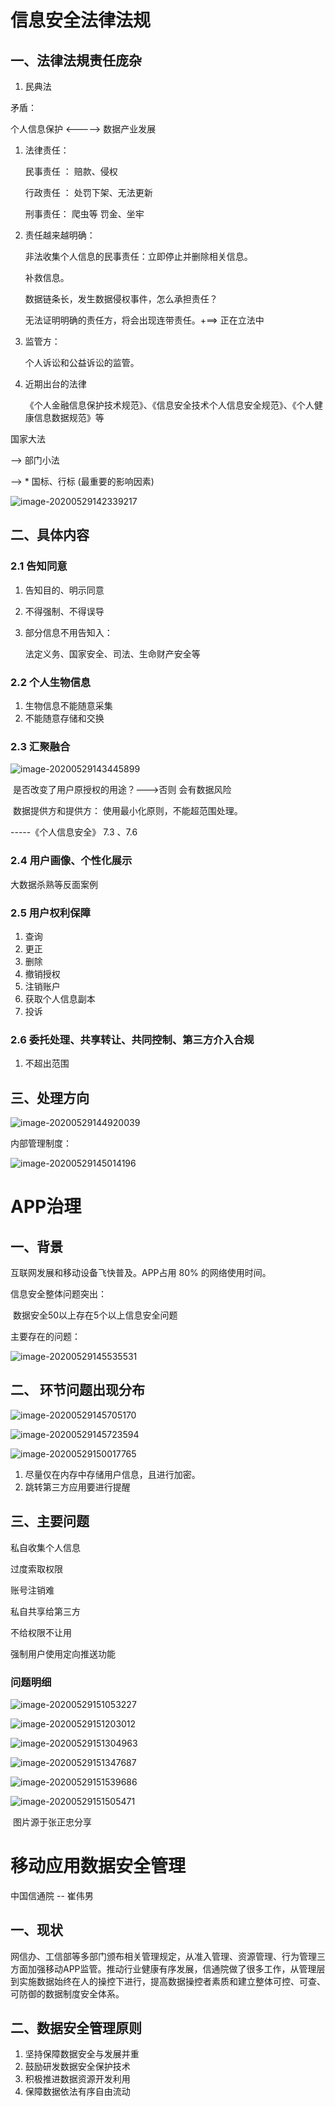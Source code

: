 # 信息安全法律法规



## 一、法律法規责任庞杂

1. 民典法



矛盾：

个人信息保护    <----->   数据产业发展



1. 法律责任：

   民事责任 ： 赔款、侵权

   行政责任 ： 处罚下架、无法更新

   刑事责任： 爬虫等  罚金、坐牢

   

2. 责任越来越明确：

   非法收集个人信息的民事责任：立即停止并删除相关信息。

   补救信息。

   数据链条长，发生数据侵权事件，怎么承担责任？

   无法证明明确的责任方，将会出现连带责任。+==> 正在立法中  

   

3. 监管方：

   个人诉讼和公益诉讼的监管。

4. 近期出台的法律 

   《个人金融信息保护技术规范》、《信息安全技术个人信息安全规范》、《个人健康信息数据规范》等



国家大法

--> 部门小法 

--> * 国标、行标  (最重要的影响因素)



![image-20200529142339217](E:/NoteBook/Android笔记/信息安全/信息安全生命周期.png)



## 二、具体内容



### 2.1 告知同意

   1. 告知目的、明示同意

   2. 不得强制、不得误导

   3. 部分信息不用告知入：

      法定义务、国家安全、司法、生命财产安全等

      

### 2.2 个人生物信息

1. 生物信息不能随意采集
2. 不能随意存储和交换



### 2.3 汇聚融合

![image-20200529143445899](E:/NoteBook/Android笔记/信息安全/数据汇聚融合.png)



​	 是否改变了用户原授权的用途？--->否则   会有数据风险

​     数据提供方和提供方： 使用最小化原则，不能超范围处理。

-----《个人信息安全》 7.3 、7.6





### 2.4 用户画像、个性化展示

大数据杀熟等反面案例



### 2.5 用户权利保障

1. 查询
2. 更正
3. 删除
4. 撤销授权
5. 注销账户
6. 获取个人信息副本
7. 投诉



### 2.6 委托处理、共享转让、共同控制、第三方介入合规

1. 不超出范围





## 三、处理方向



![image-20200529144920039](C:\Users\wangy\AppData\Roaming\Typora\typora-user-images\image-20200529144920039.png)



内部管理制度：



![image-20200529145014196](C:\Users\wangy\AppData\Roaming\Typora\typora-user-images\image-20200529145014196.png)











# APP治理

## 一、背景

互联网发展和移动设备飞快普及。APP占用  80% 的网络使用时间。

信息安全整体问题突出：

​	  数据安全50以上存在5个以上信息安全问题

主要存在的问题：

![image-20200529145535531](C:\Users\wangy\AppData\Roaming\Typora\typora-user-images\image-20200529145535531.png)



## 二、 环节问题出现分布

![image-20200529145705170](C:\Users\wangy\AppData\Roaming\Typora\typora-user-images\image-20200529145705170.png)



![image-20200529145723594](C:\Users\wangy\AppData\Roaming\Typora\typora-user-images\image-20200529145723594.png)



![image-20200529150017765](C:\Users\wangy\AppData\Roaming\Typora\typora-user-images\image-20200529150017765.png)



1. 尽量仅在内存中存储用户信息，且进行加密。
2. 跳转第三方应用要进行提醒



## 三、主要问题

私自收集个人信息

过度索取权限

账号注销难

私自共享给第三方

不给权限不让用

强制用户使用定向推送功能



### 问题明细



![image-20200529151053227](未公开收集使用权限.png)

![image-20200529151203012](未明示收集个人信息目的.png)

![image-20200529151304963](未经同意使用.png)

![image-20200529151347687](违反必要原则.png)

![image-20200529151539686](未经同意提供三方.png)

![image-20200529151505471](未按法律规定.png)

​                                                                                                                               图片源于张正忠分享







# 移动应用数据安全管理

中国信通院 -- 崔伟男

## 一、现状

网信办、工信部等多部门颁布相关管理规定，从准入管理、资源管理、行为管理三方面加强移动APP监管。推动行业健康有序发展，信通院做了很多工作，从管理层到实施数据始终在人的操控下进行，提高数据操控者素质和建立整体可控、可查、可防御的数据制度安全体系。



## 二、数据安全管理原则

1.  坚持保障数据安全与发展并重
2. 鼓励研发数据安全保护技术
3. 积极推进数据资源开发利用
4. 保障数据依法有序自由流动











